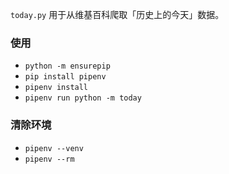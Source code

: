 `today.py` 用于从维基百科爬取「历史上的今天」数据。

### 使用

- `python -m ensurepip`
- `pip install pipenv`
- `pipenv install`
- `pipenv run python -m today`

### 清除环境

- `pipenv --venv`
- `pipenv --rm`

